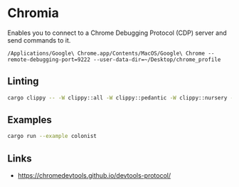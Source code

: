 # Chromia

Enables you to connect to a Chrome Debugging Protocol (CDP) server and send commands to it.

```
/Applications/Google\ Chrome.app/Contents/MacOS/Google\ Chrome --remote-debugging-port=9222 --user-data-dir=~/Desktop/chrome_profile
```

## Linting

```bash
cargo clippy -- -W clippy::all -W clippy::pedantic -W clippy::nursery -W clippy::restriction -A clippy::mod_module_files -A clippy::implicit-return -A clippy::missing-inline-in-public-items -A clippy::std-instead-of-core -A clippy::indexing-slicing -A clippy::integer-arithmetic -A clippy::arithmetic-side-effects
```


## Examples

```bash
cargo run --example colonist
```

## Links

- https://chromedevtools.github.io/devtools-protocol/